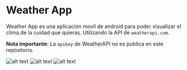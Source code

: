 # Weather App

Weather App es una aplicación movil de android para poder visualizar el clima de la cuidad que quieras. Utilizando la API de `weatherapi.com`.

**Nota importante:** La `apikey` de WeatherAPI no es publica en este repositorio.

![alt text](https://r2.easyimg.io/6tdzkhlk6/screenshot_1712023199.png)
![alt text](https://r2.easyimg.io/6tdzkhlk6/screenshot_1712023240.png)
![alt text](https://r2.easyimg.io/6tdzkhlk6/screenshot_1712023459.png)